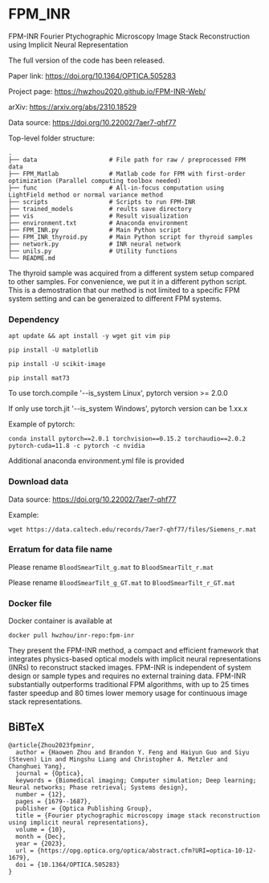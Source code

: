 # FPM_INR
FPM-INR Fourier Ptychographic Microscopy Image Stack Reconstruction using Implicit Neural Representation

The full version of the code has been released.

Paper link: https://doi.org/10.1364/OPTICA.505283

Project page: https://hwzhou2020.github.io/FPM-INR-Web/

arXiv: https://arxiv.org/abs/2310.18529

Data source: https://doi.org/10.22002/7aer7-qhf77

Top-level folder structure:
```
.
├── data                    # File path for raw / preprocessed FPM data
├── FPM_Matlab              # Matlab code for FPM with first-order optimization (Parallel computing toolbox needed)
├── func                    # All-in-focus computation using LightField method or normal variance method
├── scripts                 # Scripts to run FPM-INR
├── trained_models          # reults save directory
├── vis                     # Result visualization
├── environment.txt         # Anaconda environment
├── FPM_INR.py              # Main Python script
├── FPM_INR_thyroid.py      # Main Python script for thyroid samples
├── network.py              # INR neural network
├── unils.py                # Utility functions
└── README.md
```

The thyroid sample was acquired from a different system setup compared to other samples. For convenience, we put it in a different python script. This is a demostration that our method is not limited to a specific FPM system setting and can be generaized to different FPM systems.

### Dependency
```
apt update && apt install -y wget git vim pip

pip install -U matplotlib

pip install -U scikit-image

pip install mat73

```

To use torch.compile '--is_system Linux', pytorch version >= 2.0.0

If only use torch.jit '--is_system Windows', pytorch version can be 1.xx.x

Example of pytorch:
```
conda install pytorch==2.0.1 torchvision==0.15.2 torchaudio==2.0.2 pytorch-cuda=11.8 -c pytorch -c nvidia
```

Additional anaconda environment.yml file is provided


### Download data

Data source: https://doi.org/10.22002/7aer7-qhf77

Example:
```
wget https://data.caltech.edu/records/7aer7-qhf77/files/Siemens_r.mat
```

### Erratum for data file name

Please rename ```BloodSmearTilt_g.mat``` to ```BloodSmearTilt_r.mat```

Please rename ```BloodSmearTilt_g_GT.mat``` to ```BloodSmearTilt_r_GT.mat``` 


### Docker file

Docker container is available at

```
docker pull hwzhou/inr-repo:fpm-inr
```

They present the FPM-INR method, a compact and efficient framework that integrates physics-based optical models with implicit neural representations (INRs) to reconstruct stacked images. FPM-INR is independent of system design or sample types and requires no external training data. FPM-INR substantially outperforms traditional FPM algorithms, with up to 25 times faster speedup and 80 times lower memory usage for continuous image stack representations.

## BiBTeX

```
@article{Zhou2023fpminr,
  author = {Haowen Zhou and Brandon Y. Feng and Haiyun Guo and Siyu (Steven) Lin and Mingshu Liang and Christopher A. Metzler and Changhuei Yang},
  journal = {Optica},
  keywords = {Biomedical imaging; Computer simulation; Deep learning; Neural networks; Phase retrieval; Systems design},
  number = {12},
  pages = {1679--1687},
  publisher = {Optica Publishing Group},
  title = {Fourier ptychographic microscopy image stack reconstruction using implicit neural representations},
  volume = {10},
  month = {Dec},
  year = {2023},
  url = {https://opg.optica.org/optica/abstract.cfm?URI=optica-10-12-1679},
  doi = {10.1364/OPTICA.505283}
}
```
